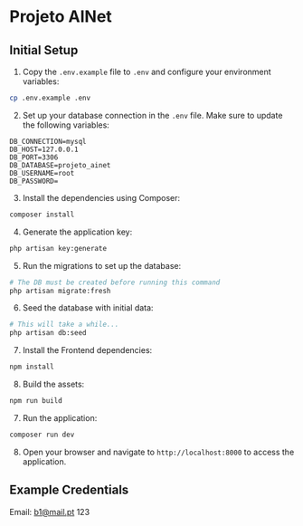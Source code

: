 # Projeto AINet

## Initial Setup


1. Copy the `.env.example` file to `.env` and configure your environment variables:
```bash
cp .env.example .env
```

2. Set up your database connection in the `.env` file. Make sure to update the following variables:
```env
DB_CONNECTION=mysql
DB_HOST=127.0.0.1
DB_PORT=3306
DB_DATABASE=projeto_ainet
DB_USERNAME=root
DB_PASSWORD=
```

3. Install the dependencies using Composer:
```bash
composer install
```

4. Generate the application key:
```bash
php artisan key:generate
```

5. Run the migrations to set up the database:
```bash
# The DB must be created before running this command
php artisan migrate:fresh
```

6. Seed the database with initial data:
```bash
# This will take a while...
php artisan db:seed
```

7. Install the Frontend dependencies:
```bash
npm install
```

8. Build the assets:
```bash
npm run build
```

7. Run the application:
```bash
composer run dev
```

8. Open your browser and navigate to `http://localhost:8000` to access the application.

## Example Credentials

Email: b1@mail.pt
123